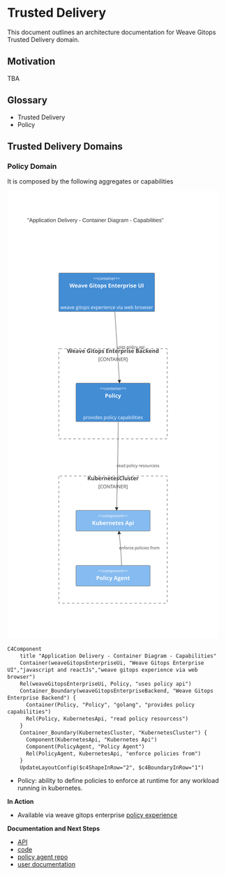 # Trusted Delivery 
This document outlines an architecture documentation for Weave Gitops Trusted Delivery domain.

## Motivation

TBA

## Glossary

- Trusted Delivery
- Policy 

## Trusted Delivery Domains

### Policy Domain

It is composed by the following aggregates or capabilities

![Component Diagram Capabilities](./imgs/trusted-delivery-container.svg)

```mermaid-source
C4Component
    title "Application Delivery - Container Diagram - Capabilities"
    Container(weaveGitopsEnterpriseUi, "Weave Gitops Enterprise UI","javascript and reactJs","weave gitops experience via web browser")
    Rel(weaveGitopsEnterpriseUi, Policy, "uses policy api")
    Container_Boundary(weaveGitopsEnterpriseBackend, "Weave Gitops Enterprise Backend") {
      Container(Policy, "Policy", "golang", "provides policy capabilities")
      Rel(Policy, KubernetesApi, "read policy resourcess")
    }
    Container_Boundary(KubernetesCluster, "KubernetesCluster") {
      Component(KubernetesApi, "Kubernetes Api")
      Component(PolicyAgent, "Policy Agent")
      Rel(PolicyAgent, KubernetesApi, "enforce policies from")
    }
    UpdateLayoutConfig($c4ShapeInRow="2", $c4BoundaryInRow="1")          
```
- Policy: ability to define policies to enforce at runtime for any workload running in kubernetes. 

**In Action**
- Available via weave gitops enterprise [policy experience](https://demo-01.wge.dev.weave.works/policies)

**Documentation and Next Steps**
- [API](https://github.com/weaveworks/policy-agent/tree/dev/api)
- [code](https://github.com/weaveworks/weave-gitops-enterprise)
- [policy agent repo](https://github.com/weaveworks/policy-agent)
- [user documentation](https://docs.gitops.weave.works/docs/enterprise/intro/index.html)











